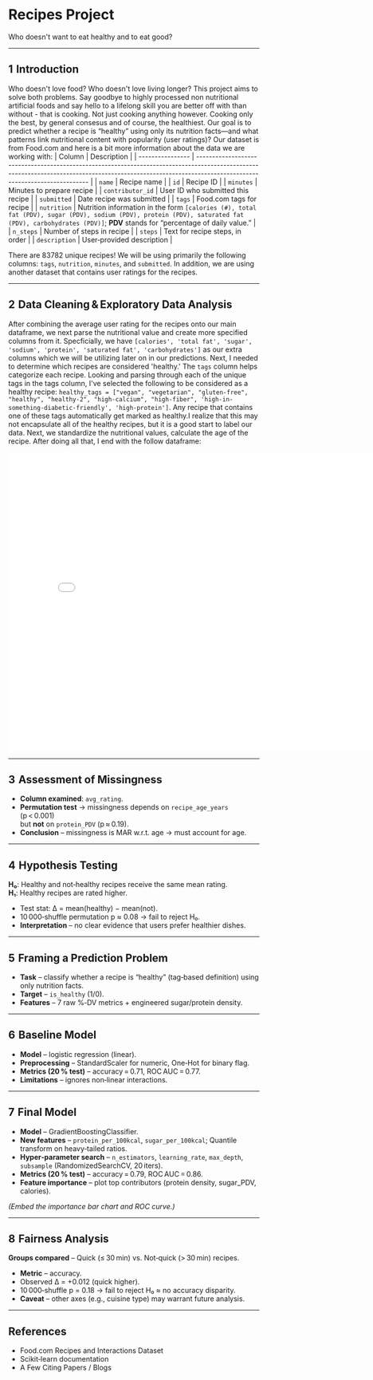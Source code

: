 # Recipes Project

Who doesn't want to eat healthy and to eat good?

---

## 1  Introduction

Who doesn't love food? Who doesn't love living longer? This project aims to solve both problems. Say goodbye to highly processed non nutritional artificial foods and say hello to a lifelong skill you are better off with than without - that is cooking. Not just cooking anything however. Cooking only the best, by general consesus and of course, the healthiest. Our goal is to predict whether a recipe is “healthy” using only its nutrition facts—and what patterns link nutritional content with popularity (user ratings)? Our dataset is from Food.com and here is a bit more information about the data we are working with:
| Column           | Description                                                                                                                                                                                              |
| ---------------- | -------------------------------------------------------------------------------------------------------------------------------------------------------------------------------------------------------- |
| `name`           | Recipe name                                                                                                                                                                                              |
| `id`             | Recipe ID                                                                                                                                                                                                |
| `minutes`        | Minutes to prepare recipe                                                                                                                                                                                |
| `contributor_id` | User ID who submitted this recipe                                                                                                                                                                        |
| `submitted`      | Date recipe was submitted                                                                                                                                                                                |
| `tags`           | Food.com tags for recipe                                                                                                                                                                                 |
| `nutrition`      | Nutrition information in the form `[calories (#), total fat (PDV), sugar (PDV), sodium (PDV), protein (PDV), saturated fat (PDV), carbohydrates (PDV)]`; **PDV** stands for “percentage of daily value.” |
| `n_steps`        | Number of steps in recipe                                                                                                                                                                                |
| `steps`          | Text for recipe steps, in order                                                                                                                                                                          |
| `description`    | User‑provided description                                                                                                                                                                                |

There are 83782 unique recipes! We will be using primarily the following columns: `tags`, `nutrition`, `minutes`, and `submitted`.  In addition, we are using another dataset that contains user ratings for the recipes. 

---

## 2  Data Cleaning & Exploratory Data Analysis

After combining the average user rating for the recipes onto our main dataframe, we next parse the nutritional value and create more specified columns from it. Specficially, we have `[calories', 'total fat', 'sugar', 'sodium', 'protein', 'saturated fat', 'carbohydrates']` as our extra columns which we will be utilizing later on in our predictions. Next, I needed to determine which recipes are considered 'healthy.' The `tags` column helps categorize each recipe. Looking and parsing through each of the unique tags in the tags column, I've selected the following to be considered as a healthy recipe: `healthy_tags = ["vegan", "vegetarian", "gluten-free", "healthy", "healthy-2", "high-calcium", "high-fiber", 'high-in-something-diabetic-friendly', 'high-protein']`. Any recipe that contains one of these tags automatically get marked as healthy.I realize that this may not encapsulate all of the healthy recipes, but it is a good start to label our data. Next, we standardize the nutritional values, calculate the age of the recipe. After doing all that, I end with the follow dataframe:

<iframe
  src="imgs/Screenshot 2025-06-06 214441.png"
  width="800"
  height="600"
  frameborder="0"
></iframe>


---

## 3  Assessment of Missingness
* **Column examined**: `avg_rating`.  
* **Permutation test** → missingness depends on `recipe_age_years` (p < 0.001)  
  but **not** on `protein_PDV` (p ≈ 0.19).  
* **Conclusion** – missingness is MAR w.r.t. age → must account for age.

---

## 4  Hypothesis Testing
**H₀**: Healthy and not‑healthy recipes receive the same mean rating.  
**H₁**: Healthy recipes are rated higher.

* Test stat: Δ = mean(healthy) − mean(not).  
* 10 000‑shuffle permutation p ≈ 0.08 → fail to reject H₀.  
* **Interpretation** – no clear evidence that users prefer healthier dishes.

---

## 5  Framing a Prediction Problem
* **Task** – classify whether a recipe is “healthy” (tag‑based definition) using only nutrition facts.  
* **Target** – `is_healthy` (1/0).  
* **Features** – 7 raw %‑DV metrics + engineered sugar/protein density.

---

## 6  Baseline Model
* **Model** – logistic regression (linear).  
* **Preprocessing** – StandardScaler for numeric, One‑Hot for binary flag.  
* **Metrics (20 % test)** – accuracy = 0.71, ROC AUC = 0.77.  
* **Limitations** – ignores non‑linear interactions.

---

## 7  Final Model
* **Model** – GradientBoostingClassifier.  
* **New features** – `protein_per_100kcal`, `sugar_per_100kcal`; Quantile transform on heavy‑tailed ratios.  
* **Hyper‑parameter search** – `n_estimators`, `learning_rate`, `max_depth`, `subsample` (RandomizedSearchCV, 20 iters).  
* **Metrics (20 % test)** – accuracy = 0.79, ROC AUC = 0.86.  
* **Feature importance** – plot top contributors (protein density, sugar_PDV, calories).

*(Embed the importance bar chart and ROC curve.)*

---

## 8  Fairness Analysis
**Groups compared** – Quick (≤ 30 min) vs. Not‑quick (> 30 min) recipes.  
* **Metric** – accuracy.  
* Observed Δ = +0.012 (quick higher).  
* 10 000‑shuffle p = 0.18 → fail to reject H₀ ≈ no accuracy disparity.  
* **Caveat** – other axes (e.g., cuisine type) may warrant future analysis.

---

## References
* Food.com Recipes and Interactions Dataset  
* Scikit‑learn documentation  
* A Few Citing Papers / Blogs
